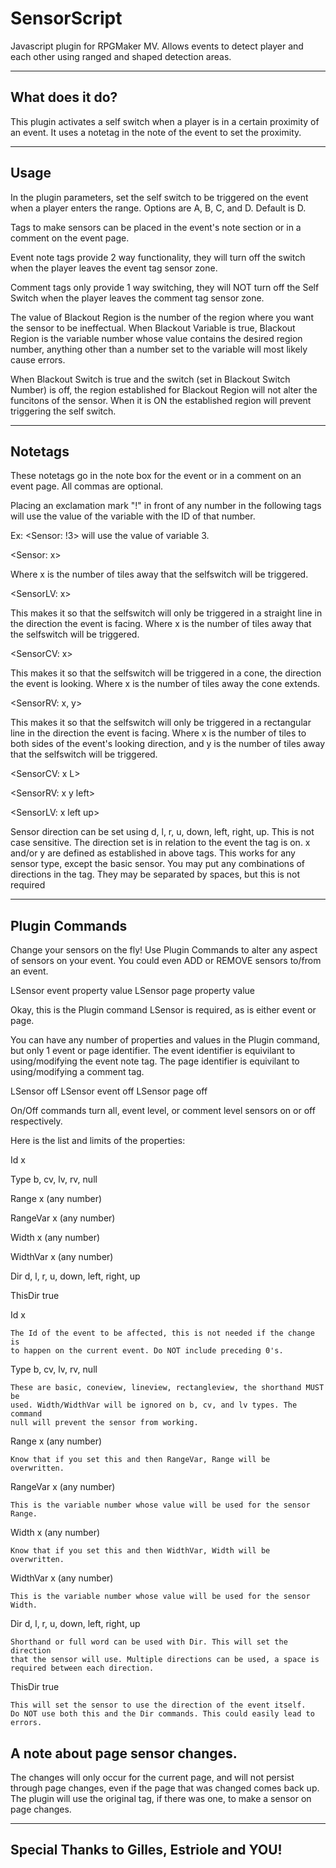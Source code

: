 # SensorScript
Javascript plugin for RPGMaker MV. Allows events to detect player and each other using ranged and shaped detection areas.

-----------------------------------------------------------------------------
What does it do?
-----------------------------------------------------------------------------

This plugin activates a self switch when a player is in a certain proximity
of an event. It uses a notetag in the note of the event to set the proximity.

-----------------------------------------------------------------------------
Usage
-----------------------------------------------------------------------------

In the plugin parameters, set the self switch to be triggered on the event
when a player enters the range. 
Options are A, B, C, and D. Default is D.

Tags to make sensors can be placed in the event's note section or in a comment
on the event page.

Event note tags provide 2 way functionality, they will turn off the switch when
the player leaves the event tag sensor zone.

Comment tags only provide 1 way switching, they will NOT turn off the Self
Switch when the player leaves the comment tag sensor zone.

The value of Blackout Region is the number of the region where you want the
sensor to be ineffectual.
When Blackout Variable is true, Blackout Region is the variable number whose
value contains the desired region number, anything other than a number set 
to the variable will most likely cause errors.

When Blackout Switch is true and the switch (set in Blackout Switch Number)
is off, the region established for Blackout Region will not alter the
funcitons of the sensor. When it is ON the established region will prevent
triggering the self switch.
 

-----------------------------------------------------------------------------
Notetags
-----------------------------------------------------------------------------

These notetags go in the note box for the event or in a comment on an event
page. All commas are optional.
    
Placing an exclamation mark "!" in front of any number in the following tags
will use the value of the variable with the ID of that number.

Ex: <Sensor: !3> will use the value of variable 3.

   <Sensor: x>

Where x is the number of tiles away that the selfswitch will be triggered.

   <SensorLV: x>

This makes it so that the selfswitch will only be triggered in a straight
line in the direction the event is facing.
Where x is the number of tiles away that the selfswitch will be triggered.

   <SensorCV: x>

This makes it so that the selfswitch will be triggered in a cone, the
direction the event is looking.
Where x is the number of tiles away the cone extends.

   <SensorRV: x, y>

This makes it so that the selfswitch will only be triggered in a 
rectangular line in the direction the event is facing.
Where x is the number of tiles to both sides of the event's looking 
direction, and y is the number of tiles away that the selfswitch will be 
triggered.
 
  <SensorCV: x L>
  
  <SensorRV: x y left>
  
  <SensorLV: x left up>
  

Sensor direction can be set using d, l, r, u, down, left, right, up. This is
not case sensitive. The direction set is in relation to the event the tag is
on. x and/or y are defined as established in above tags. This works for any 
sensor type, except the basic sensor.
You may put any combinations of directions in the tag. They may be separated
by spaces, but this is not required


-----------------------------------------------------------------------------
Plugin Commands
-----------------------------------------------------------------------------

Change your sensors on the fly! Use Plugin Commands to alter any aspect of 
sensors on your event. You could even ADD or REMOVE sensors to/from an event.

LSensor event property value
LSensor page property value

Okay, this is the Plugin command LSensor is required, as is either event or
page.

You can have any number of properties and values in the Plugin command, but
only 1 event or page identifier.
The event identifier is equivilant to using/modifying the event note tag.
The page identifier is equivilant to using/modifying a comment tag.

LSensor off
LSensor event off
LSensor page off

On/Off commands turn all, event level, or comment level sensors on or off
respectively.


Here is the list and limits of the properties:

Id       x

Type     b, cv, lv, rv, null

Range    x (any number)

RangeVar x (any number)

Width    x (any number)

WidthVar x (any number)

Dir      d, l, r, u, down, left, right, up

ThisDir  true



Id x

	The Id of the event to be affected, this is not needed if the change is 
	to happen on the current event. Do NOT include preceding 0's.
   
Type b, cv, lv, rv, null

	These are basic, coneview, lineview, rectangleview, the shorthand MUST be
	used. Width/WidthVar will be ignored on b, cv, and lv types. The command
	null will prevent the sensor from working.
   
Range x (any number)

	Know that if you set this and then RangeVar, Range will be overwritten.
    
RangeVar x (any number)

	This is the variable number whose value will be used for the sensor Range.
    
Width x (any number)

	Know that if you set this and then WidthVar, Width will be overwritten.
   
WidthVar x (any number)

	This is the variable number whose value will be used for the sensor Width.
   
Dir d, l, r, u, down, left, right, up

	Shorthand or full word can be used with Dir. This will set the direction
	that the sensor will use. Multiple directions can be used, a space is
	required between each direction.
   
ThisDir true

	This will set the sensor to use the direction of the event itself.
	Do NOT use both this and the Dir commands. This could easily lead to 
	errors.
   

## A note about page sensor changes. 
The changes will only occur for the 
current page, and will not persist through page changes, even if the page
that was changed comes back up. The plugin will use the original tag, if
there was one, to make a sensor on page changes.

-----------------------------------------------------------------------------
Special Thanks to Gilles, Estriole and YOU!
-----------------------------------------------------------------------------
